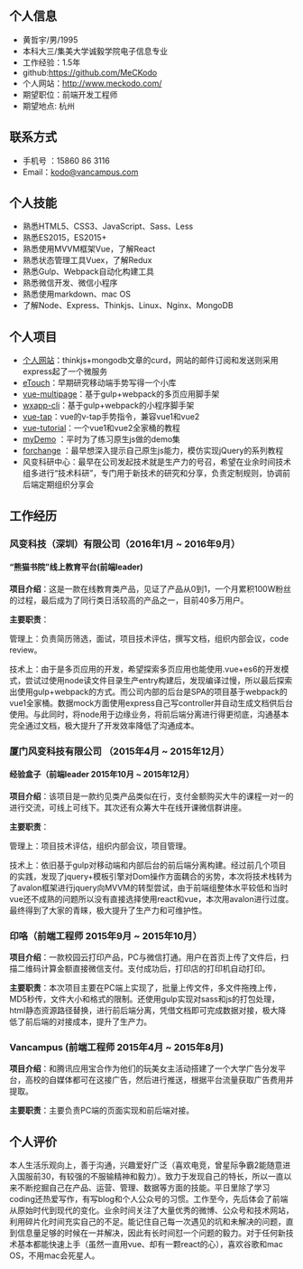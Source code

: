 ## 个人信息
- 黄哲宇/男/1995 
- 本科大三/集美大学诚毅学院电子信息专业
- 工作经验：1.5年
- github:https://github.com/MeCKodo
- 个人网站：http://www.meckodo.com/
- 期望职位：前端开发工程师
- 期望地点: 杭州

## 联系方式
-  手机号 ：15860 86 3116
-  Email：kodo@vancampus.com

## 个人技能

- 熟悉HTML5、CSS3、JavaScript、Sass、Less
- 熟悉ES2015，ES2015+
- 熟悉使用MVVM框架Vue，了解React
- 熟悉状态管理工具Vuex，了解Redux
- 熟悉Gulp、Webpack自动化构建工具
- 熟悉微信开发、微信小程序
- 熟悉使用markdown、mac OS
- 了解Node、Express、Thinkjs、Linux、Nginx、MongoDB

## 个人项目

- [个人网站](http://www.meckodo.com)：thinkjs+mongodb文章的curd，网站的邮件订阅和发送则采用express起了一个微服务
- [eTouch](https://github.com/MeCKodo/eTouch)：早期研究移动端手势写得一个小库
- [vue-multipage](https://github.com/MeCKodo/vue-multipage)：基于gulp+webpack的多页应用脚手架
- [wxapp-cli](https://github.com/MeCKodo/wxapp-cli)：基于gulp+webpack的小程序脚手架
- [vue-tap](https://github.com/MeCKodo/vue-tap)：vue的v-tap手势指令，兼容vue1和vue2
- [vue-tutorial](https://github.com/MeCKodo/vue-tutorial)：一个vue1和vue2全家桶的教程
- [myDemo](https://github.com/MeCKodo/myDemo) ：平时为了练习原生js做的demo集
- [forchange](https://github.com/MeCKodo/forchange) ：最早想深入提示自己原生js能力，模仿实现jQuery的系列教程
- 风变科研中心：最早在公司发起技术就是生产力的号召，希望在业余时间技术组多进行“技术科研”，专门用于新技术的研究和分享，负责定制规则，协调前后端定期组织分享会

## 工作经历
### 风变科技（深圳）有限公司（2016年1月 ~ 2016年9月）
####  “熊猫书院”线上教育平台(前端leader)

**项目介绍**：这是一款在线教育类产品，见证了产品从0到1，一个月累积100W粉丝的过程，最后成为了同行类日活较高的产品之一，目前40多万用户。

**主要职责**：

管理上：负责简历筛选，面试，项目技术评估，撰写文档，组织内部会议，code review。

技术上：由于是多页应用的开发，希望探索多页应用也能使用.vue+es6的开发模式，尝试过使用node读文件目录生产entry构建后，发现编译过慢，所以最后探索出使用gulp+webpack的方式。而公司内部的后台是SPA的项目基于webpack的vue1全家桶。数据mock方面使用express自己写controller并自动生成文档供后台使用。与此同时，将node用于边缘业务，将前后端分离进行得更彻底，沟通基本完全通过文档，极大提升了开发效率降低了沟通成本。

### 厦门风变科技有限公司 （2015年4月 ~ 2015年12月）
#### 经验盒子（前端leader 2015年10月 ~ 2015年12月）

**项目介绍**：该项目是一款约见类产品类似在行，支付金额购买大牛的课程一对一的进行交流，可线上可线下。其次还有众筹大牛在线开课微信群讲座。

**主要职责**：

管理上：项目技术评估，组织内部会议，项目管理。

技术上：依旧基于gulp对移动端和内部后台的前后端分离构建。经过前几个项目的实践，发现了jquery+模板引擎对Dom操作方面耦合的劣势，本次将技术栈转为了avalon框架进行jquery向MVVM的转型尝试，由于前端组整体水平较低和当时vue还不成熟的问题所以没有直接选择使用react和vue，本次用avalon进行过度。最终得到了大家的青睐，极大提升了生产力和可维护性。


### 印咯（前端工程师 2015年9月 ~ 2015年10月）

**项目介绍**：一款校园云打印产品，PC与微信打通。用户在首页上传了文件后，扫描二维码计算金额直接微信支付。支付成功后，打印店的打印机自动打印。

**主要职责**：本次项目主要在PC端上实现了，批量上传文件，多文件拖拽上传，MD5秒传，文件大小和格式的限制。还使用gulp实现对sass和js的打包处理，html静态资源路径替换，进行前后端分离，凭借文档即可完成数据对接，极大降低了前后端的对接成本，提升了生产力。


### Vancampus (前端工程师 2015年4月 ~ 2015年8月) 

**项目介绍**：和腾讯应用宝合作为他们的玩美女主活动搭建了一个大学广告分发平台，高校的自媒体都可在这接广告，然后进行推送，根据平台流量获取广告费用并提取。

**主要职责**：主要负责PC端的页面实现和前后端对接。


## 个人评价

本人生活乐观向上，善于沟通，兴趣爱好广泛（喜欢电竞，曾星际争霸2能随意进入国服前30，有较强的不服输精神和毅力）。致力于发现自己的特长，所以一直以来不断挖掘自己在产品、运营、管理、数据等方面的技能。平日里除了学习coding还热爱写作，有写blog和个人公众号的习惯。工作至今，先后体会了前端从原始时代到现代的变化。业余时间关注了大量优秀的微博、公众号和技术网站，利用碎片化时间充实自己的不足。能记住自己每一次遇见的坑和未解决的问题，直到信息量足够的时候在一并解决，因此有长时间怼一个问题的毅力。对于任何新技术基本都能快速上手（虽然一直用vue、却有一颗react的心），喜欢谷歌和mac OS，不用mac会死星人。

